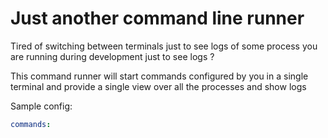 # Just another command line runner

Tired of switching between terminals just to see logs of some process you are running during development just to see logs ?

This command runner will start commands configured by you in a single terminal and provide a single view over all the processes and show logs

Sample config:
```yaml
commands:

```
